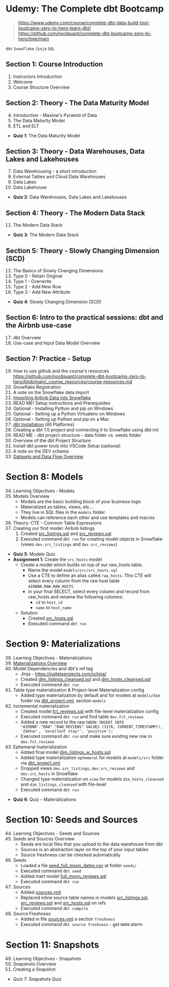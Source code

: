 # Udemy: The Complete dbt Bootcamp
> https://www.udemy.com/course/complete-dbt-data-build-tool-bootcamp-zero-to-hero-learn-dbt/ <br>
> https://github.com/nordquant/complete-dbt-bootcamp-zero-to-hero/tree/main

`dbt` `Snowflake` `Jinja` `SQL`


## Section 1: Course Introduction
1. Instructors Introduction
2. Welcome
3. Course Structure Overview

## Section 2: Theory - The Data Maturity Model
4. Introduction - Maslow's Pyramid of Data
5. The Data Maturity Model
6. ETL and ELT
- **Quiz 1**: The Data Maturity Model

## Section 3: Theory - Data Warehouses, Data Lakes and Lakehouses
7. Data Warehousing - a short introduction
8. External Tables and Cloud Data Warehouses
9. Data Lakes
10. Data Lakehouse
- **Quiz 2**: Data Warehouses, Data Lakes and Lakehouses

## Section 4: Theory - The Modern Data Stack
11. The Modern Data Stack
- **Quiz 3**: The Modern Data Stack

## Section 5: Theory - Slowly Changing Dimension (SCD)
12. The Basics of Slowly Changing Dimensions
13. Type 0 - Retain Original
14. Type 1 - Overwrite
15. Type 2 - Add New Row
16. Type 3 - Add New Attribute
- **Quiz 4**: Slowly Changing Dimension (SCD)

## Section 6: Intro to the practical sessions: dbt and the Airbnb use-case
17. dbt Overview
18. Use-case and Input Data Model Overview

## Section 7: Practice - Setup
19. How to use github and the course's resources
    https://github.com/nordquant/complete-dbt-bootcamp-zero-to-hero/blob/main/_course_resources/course-resources.md 
20. Snowflake Registration
21. A note on the Snowflake data import    
22. [Importing Airbnb Data into Snowflake](course_resources/010-snowflake-setup.md)    
23. READ ME! Setup instructions and Prerequisites
24. Optional - Installing Python and pip on Windows
25. Optional - Setting up a Python Virtualenv on Windows
26. Optional - Setting up Python and pip on a Mac
27. [dbt Installation](027_dbt_installation.md) (All Platforms)
28. Creating a dbt 1.5 project and connecting it to Snowflake using dbt init
29. READ ME - dbt project structure - data folder vs. seeds folder
30. Overview of the dbt Project Structure
31. Install dbt power tools into VSCode Setup (optional)
32. A note on the DEV schema
33. [Datasets and Data Flow Overview](033_datasets_and_data_flow_overview.md)

# Section 8: Models
34. Learning Objectives - Models
35. Models Overview
    - Models are the basic building block of your business logic
    - Materialized as tables, views, etc…
    - They live in SQL files in the `models` folder
    - Models can reference each other and use templates and macros
36. Theory: CTE - Common Table Expressions
37. Creating our first model: Airbnb listings
    1. Created [src_listings.sql](airbnb_project/models/src/src_listings.sql) 
       and [src_reviews.sql](airbnb_project/models/src/src_reviews.sql)
    2. Executed command `dbt run` for creating model objects in Snowflake (views `dev.src_listings` and `dev.src_reviews`)
- **Quiz 5**: Models Quiz
- **Assignment 1**: Create the `src_hosts` model
  - Create a model which builds on top of our raw_hosts table.
    - Name the model `models/src/src_hosts.sql`
    - Use a CTE to define an alias called `raw_hosts`. 
      This CTE will select every column from the raw host table `AIRBNB.RAW.RAW_HOSTS`
    - In your final SELECT, select every column and record from raw_hosts and rename the following columns:
       - `id` to `host_id`
       - `name` to `host_name`
  - Solution
    - Created [src_hosts.sql](airbnb_project/models/src/src_hosts.sql)
    - Executed command `dbt run`

# Section 9: Materializations
38. Learning Objectives - Materializations
39. [Materializations Overview](039_materializations_overview.md)
40. Model Dependencies and dbt's ref tag
    - Jinja - https://palletsprojects.com/p/jinja/
    - Created [dim_listings_cleansed.sql](airbnb_project/models/dim/dim_listings_cleansed.sql) 
      and [dim_hosts_cleansed.sql](airbnb_project/models/dim/dim_hosts_cleansed.sql)
    - Executed command `dbt run`
42. Table type materialization & Project-level Materialization config
    - Added type materialization by default and for models at `models/dim` folder
      via [dbt_project.yml](airbnb_project/dbt_project.yml), section `models`
43. Incremental materialization
    - Created model [fct_reviews.sql](airbnb_project/models/fct/fct_reviews.sql) with file-level materialization config
    - Executed command `dbt run` and find table `dev.fct_reviews`
    - Added a new record to the raw table: 
      `INSERT INTO "AIRBNB"."RAW"."RAW_REVIEWS" VALUES (3176, CURRENT_TIMESTAMP(), 'Zakhar', 'excellent stay!', 'positive');`
    - Executed command `dbt run` and make sure existing new row in `dev.fct_reviews`
44. Ephemeral materialization
    - Added final model [dim_listings_w_hosts.sql](airbnb_project/models/dim/dim_listings_w_hosts.sql)
    - Added type materialization `ephemeral` for models at `models/src` folder
      via [dbt_project.yml](airbnb_project/dbt_project.yml)
    - Dropped views `dev.src_listings`, `dev.src_reviews` and `dev.src_hosts` in Snowflake    
    - Changed type materialization on `view` for models `dim_hosts_cleansed` and `dim_listings_cleansed` with file-level
    - Executed command `dbt run`
- **Quiz 6**: Quiz - Materializations

# Section 10: Seeds and Sources
44. Learning Objectives - Seeds and Sources
45. Seeds and Sources Overview
    - Seeds are local files that you upload to the data warehouse from dbt
    - Sources is an abstraction layer on the top of your input tables
    - Source freshness can be checked automatically
46. Seeds
    - Loaded a file [seed_full_moon_dates.csv](https://dbtlearn.s3.us-east-2.amazonaws.com/seed_full_moon_dates.csv)
      at folder `seeds/`
    - Executed command `dbt seed` 
    - Added mart model [full_moon_reviews.sql](airbnb_project/models/mart/full_moon_reviews.sql)
    - Executed command `dbt run`
47. Sources
    - Added [sources.yml](airbnb_project/models/sources.yml)
    - Replaced inline source table names in models [src_listings.sql](airbnb_project/models/src/src_listings.sql), 
      [src_reviews.sql](airbnb_project/models/src/src_reviews.sql) and [src_hosts.sql](airbnb_project/models/src/src_hosts.sql)
      on refs
    - Executed command `dbt compile`
48. Source Freshness
    - Added in file [sources.yml](airbnb_project/models/sources.yml) a section `freshness`
    - Executed command `dbt source freshness` - get `WARN` alarm

# Section 11: Snapshots
49. Learning Objectives - Snapshots
50. Snapshots Overview
51. Creating a Snapshot
- Quiz 7: Snapshots Quiz